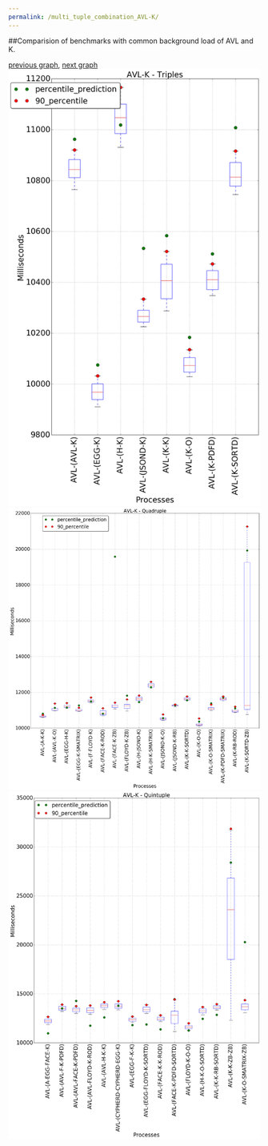 ```yaml
---
permalink: /multi_tuple_combination_AVL-K/
---
```


##Comparision of benchmarks with common background load of AVL and K.

[previous graph](../multi_tuple_combination_AVL-JSOND/), [next graph](../multi_tuple_combination_AVL-O/)
![graph figure](./images/triple/AVL/AVL-K_box.png)![graph figure](./images/quadruple/AVL/AVL-K_box.png)![graph figure](./images/quintuple/AVL/AVL-K_box.png)